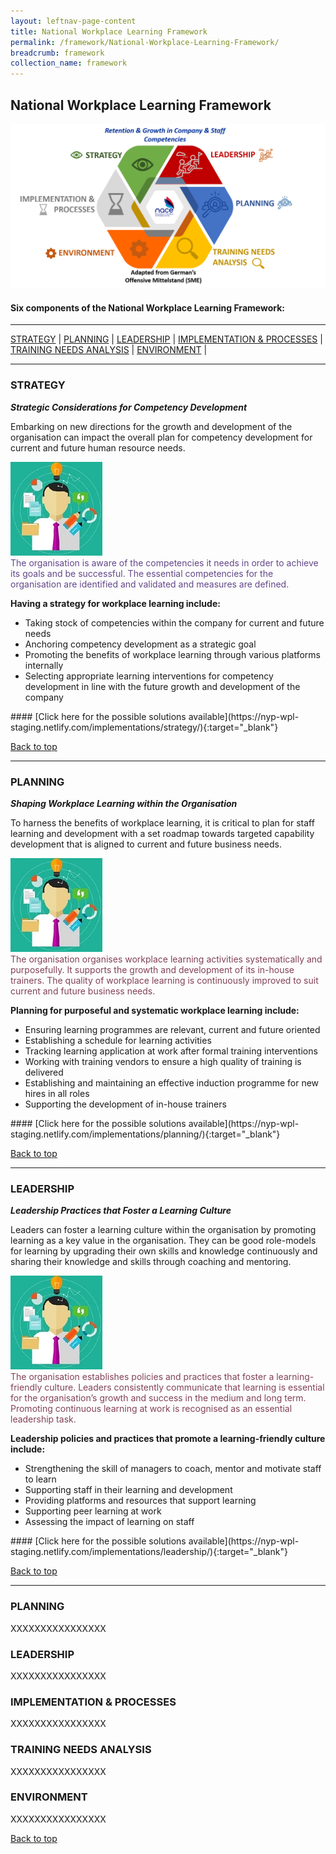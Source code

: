 ```yaml
---
layout: leftnav-page-content
title: National Workplace Learning Framework
permalink: /framework/National-Workplace-Learning-Framework/
breadcrumb: framework
collection_name: framework
---
```


## **National Workplace Learning Framework**


![National Workplace Learning Framework](/images/framework-header.png)
<caption> </caption>

#### **Six components of the National Workplace Learning Framework:**

-------------------

[STRATEGY](#S) | [PLANNING](#P) | [LEADERSHIP](#L) | [IMPLEMENTATION & PROCESSES](#I) | [TRAINING NEEDS ANALYSIS](#T) | [ENVIRONMENT](#E) | 

-------------------



<a name="S"></a>

### **STRATEGY**
***Strategic Considerations for Competency Development***

Embarking on new directions for the growth and development of the organisation can impact the overall plan for competency development for current and future human resource needs.

<div class="row">
    <div class="col is-6">
		<figure style="margin:0;">
			<img src="/images/tna.jpg" alt="Strategy"/>
			<figcaption class="has-text-weight-bold" style="color:#634789">The organisation is aware of the competencies it needs in order to achieve its goals and be successful. The essential competencies for the organisation are identified and validated and measures are defined.</figcaption>
		</figure>
	</div>
	<div class="col is-6">
        <p>	
		<b>Having a strategy for workplace learning include:</b>
            <ul>
                <li>Taking stock of competencies within the company for current and future needs</li>
                <li>Anchoring competency development as a strategic goal</li>
		<li>Promoting the benefits of workplace learning through various platforms internally</li>
                <li>Selecting appropriate learning interventions for competency development in line with the future growth and development of the company</li>		    
            </ul>
		</p>
	</div>
</div>
#### [Click here for the possible solutions available](https://nyp-wpl-staging.netlify.com/implementations/strategy/){:target="_blank"}

[Back to top](#top)

------------------------------------------



<a name="P"></a>

### **PLANNING**
***Shaping Workplace Learning within the Organisation***

To harness the benefits of workplace learning, it is critical to plan for staff learning and development with a set roadmap towards targeted capability development that is aligned to current and future business needs. 

<div class="row">
    <div class="col is-6">
		<figure style="margin:0;">
			<img src="/images/tna.jpg" alt="Strategy"/>
			<figcaption class="has-text-weight-bold" style="color:#814255">The organisation organises workplace learning activities systematically and purposefully. It supports the growth and development of its in-house trainers. The quality of workplace learning is continuously improved to suit current and future business needs.</figcaption>
		</figure>
	</div>
	<div class="col is-6">
        <p>	
		<b>Planning for purposeful and systematic workplace learning include:</b>
            <ul>
                <li>Ensuring learning programmes are relevant, current and future oriented</li>
                <li>Establishing a schedule for learning activities</li>
		<li>Tracking learning application at work after formal training interventions</li>
                <li>Working with training vendors to ensure a high quality of training is delivered</li>
		<li>Establishing and maintaining an effective induction programme for new hires in all roles</li>    
		<li>Supporting the development of in-house trainers</li>    		    
            </ul>
		</p>
	</div>
</div>
#### [Click here for the possible solutions available](https://nyp-wpl-staging.netlify.com/implementations/planning/){:target="_blank"}

[Back to top](#top)

------------------------------------------


<a name="L"></a>

### **LEADERSHIP**
***Leadership Practices that Foster a Learning Culture***

Leaders can foster a learning culture within the organisation by promoting learning as a key value in the organisation. They can be good role-models for learning by upgrading their own skills and knowledge continuously and sharing their knowledge and skills through coaching and mentoring.

<div class="row">
    <div class="col is-6">
		<figure style="margin:0;">
			<img src="/images/tna.jpg" alt="Strategy"/>
			<figcaption class="has-text-weight-bold" style="color:#814255">The organisation establishes policies and practices that foster a learning-friendly culture. Leaders consistently communicate that learning is essential for the organisation’s growth and success in the medium and long term. Promoting continuous learning at work is recognised as an essential leadership task.</figcaption>
		</figure>
	</div>
	<div class="col is-6">
        <p>	
		<b>Leadership policies and practices that promote a learning-friendly culture include:</b>
            <ul>
                <li>Strengthening the skill of managers to coach, mentor and motivate staff to learn</li>
                <li>Supporting staff in their learning and development</li>
		<li>Providing platforms and resources that support learning</li>
                <li>Supporting peer learning at work</li>
		<li>Assessing the impact of learning on staff</li>    		    
            </ul>
		</p>
	</div>
</div>
#### [Click here for the possible solutions available](https://nyp-wpl-staging.netlify.com/implementations/leadership/){:target="_blank"}

[Back to top](#top)

------------------------------------------
<a name="P"></a>
### PLANNING

XXXXXXXXXXXXXXXX



<a name="L"></a>
### LEADERSHIP

XXXXXXXXXXXXXXXX



<a name="I"></a>
### IMPLEMENTATION & PROCESSES

XXXXXXXXXXXXXXXX



<a name="T"></a>
### TRAINING NEEDS ANALYSIS

XXXXXXXXXXXXXXXX



<a name="E"></a>
### ENVIRONMENT

XXXXXXXXXXXXXXXX



[Back to top](#top)
